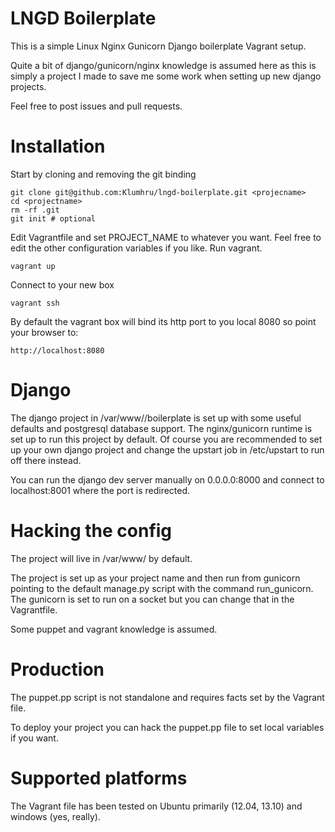 LNGD Boilerplate
=======

This is a simple Linux Nginx Gunicorn Django boilerplate Vagrant setup.

Quite a bit of django/gunicorn/nginx knowledge is assumed here as this is simply a project I made to save me some work when setting up new django projects.

Feel free to post issues and pull requests.

# Installation

Start by cloning and removing the git binding
````
git clone git@github.com:Klumhru/lngd-boilerplate.git <projecname>
cd <projectname>
rm -rf .git
git init # optional
````

Edit Vagrantfile and set PROJECT_NAME to whatever you want. Feel free to edit the other configuration variables if you like. Run vagrant.
````
vagrant up
````

Connect to your new box
````
vagrant ssh
````

By default the vagrant box will bind its http port to you local 8080 so point your browser to:
````
http://localhost:8080
````

# Django

The django project in /var/www/<projectname>/boilerplate is set up with some useful defaults and postgresql database support. The nginx/gunicorn runtime is set up to run this project by default. Of course you are recommended to set up your own django project and change the upstart job in /etc/upstart to run off there instead.

You can run the django dev server manually on 0.0.0.0:8000 and connect to localhost:8001 where the port is redirected.

# Hacking the config

The project will live in /var/www/<projectname> by default.

The project is set up as your project name and then run from gunicorn pointing to the default manage.py script with the command run_gunicorn. The gunicorn is set to run on a socket but you can change that in the Vagrantfile.

Some puppet and vagrant knowledge is assumed.

# Production

The puppet.pp script is not standalone and requires facts set by the Vagrant file.

To deploy your project you can hack the puppet.pp file to set local variables if you want.

# Supported platforms

The Vagrant file has been tested on Ubuntu primarily (12.04, 13.10) and windows (yes, really).